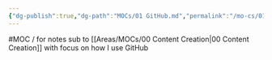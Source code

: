 ```yaml
---
{"dg-publish":true,"dg-path":"MOCs/01 GitHub.md","permalink":"/mo-cs/01-git-hub/","title":"01 GitHub"}
---
```



#MOC  / for notes sub to [[Areas/MOCs/00 Content Creation\|00 Content Creation]] with focus on how I use GitHub
